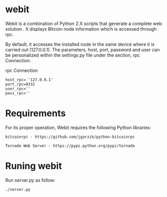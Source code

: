 # webit
Webit is a combination of Python 2.X scripts that generate a complete  web solution . It displays Bitcoin node information which is accessed through rpc.

By default, it accesses the installed node in the same device where it is carried out (127.0.0.1). The parameters, host, port, password and user can be personalized within the settings.py file under the section, rpc Connection:

rpc Connection

	host_rpc= '127.0.0.1'
	port_rpc=8332
	user_rpc=''
	pass_rpc=''

# Requirements
For its proper operation, Webit requires the following Python libraries: 

	bitcoinrpc - https://github.com/jgarzik/python-bitcoinrpc

	Tornado Web Server - https://pypi.python.org/pypi/tornado
	
# Runing webit

Run server.py as follow:

	./server.py



